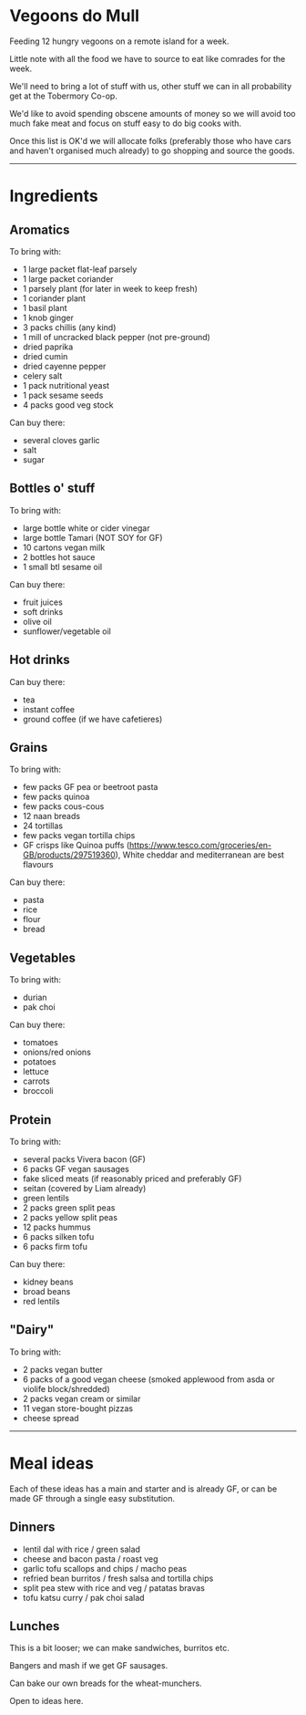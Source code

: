 # Vegoons do Mull

Feeding 12 hungry vegoons on a remote island for a week.

Little note with all the food we have to source to eat like comrades for the week.

We'll need to bring a lot of stuff with us, other stuff we can in all probability get at the Tobermory Co-op.

We'd like to avoid spending obscene amounts of money so we will avoid too much fake meat and focus on stuff easy to do big cooks with.

Once this list is OK'd we will allocate folks (preferably those who have cars and haven't organised much already) to go shopping and source the goods.

---
# Ingredients

## Aromatics

To bring with:
- 1 large packet flat-leaf parsely
- 1 large packet coriander
- 1 parsely plant (for later in week to keep fresh)
- 1 coriander plant
- 1 basil plant
- 1 knob ginger
- 3 packs chillis (any kind)
- 1 mill of uncracked black pepper (not pre-ground)
- dried paprika
- dried cumin
- dried cayenne pepper
- celery salt
- 1 pack nutritional yeast
- 1 pack sesame seeds
- 4 packs good veg stock

Can buy there:
- several cloves garlic
- salt
- sugar

## Bottles o' stuff

To bring with:
- large bottle white or cider vinegar
- large bottle Tamari (NOT SOY for GF)
- 10 cartons vegan milk
- 2 bottles hot sauce
- 1 small btl sesame oil

Can buy there:
- fruit juices
- soft drinks
- olive oil
- sunflower/vegetable oil

## Hot drinks

Can buy there:
- tea
- instant coffee
- ground coffee (if we have cafetieres)

## Grains

To bring with:
- few packs GF pea or beetroot pasta
- few packs quinoa
- few packs cous-cous
- 12 naan breads
- 24 tortillas
- few packs vegan tortilla chips
- GF crisps like Quinoa puffs (https://www.tesco.com/groceries/en-GB/products/297519360), White cheddar and mediterranean are best flavours

Can buy there:
- pasta
- rice
- flour
- bread

## Vegetables

To bring with:
- durian
- pak choi

Can buy there:
- tomatoes
- onions/red onions
- potatoes
- lettuce
- carrots
- broccoli

## Protein

To bring with:
- several packs Vivera bacon (GF)
- 6 packs GF vegan sausages
- fake sliced meats (if reasonably priced and preferably GF)
- seitan (covered by Liam already)
- green lentils
- 2 packs green split peas
- 2 packs yellow split peas
- 12 packs hummus
- 6 packs silken tofu
- 6 packs firm tofu

Can buy there:
- kidney beans
- broad beans
- red lentils

## "Dairy"

To bring with:
- 2 packs vegan butter
- 6 packs of a good vegan cheese (smoked applewood from asda or violife block/shredded)
- 2 packs vegan cream or similar
- 11 vegan store-bought pizzas
- cheese spread

---
# Meal ideas

Each of these ideas has a main and starter and is already GF, or can be made GF through a single easy substitution. 

## Dinners
- lentil dal with rice / green salad
- cheese and bacon pasta / roast veg
- garlic tofu scallops and chips / macho peas
- refried bean burritos / fresh salsa and tortilla chips
- split pea stew with rice and veg / patatas bravas
- tofu katsu curry / pak choi salad

## Lunches

This is a bit looser; we can make sandwiches, burritos etc.

Bangers and mash if we get GF sausages.

Can bake our own breads for the wheat-munchers.

Open to ideas here.

